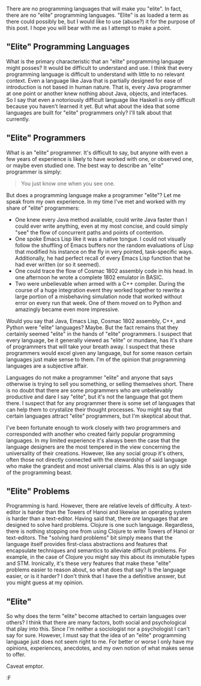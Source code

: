 There are no programming languages that will make you "elite".  In fact, there are no "elite" programming languages.  "Elite" is as loaded a term as there could possibly be, but I would like to use (abuse?) it for the purpose of this post.  I hope you will bear with me as I attempt to make a point.

## "Elite" Programming Languages

What is the primary characteristic that an "elite" programming language might posses?  It would be difficult to understand and use.  I think that every programming language is difficult to understand with little to no relevant context.  Even a language like Java that is partially designed for ease of introduction is not based in human nature.  That is, every Java programmer at one point or another knew nothing about Java, objects, and interfaces.  So I say that even a notoriously difficult language like Haskell is only difficult because you haven't learned it yet.  But what about the idea that some languages are built for "elite" programmers only?  I'll talk about that currently.

## "Elite" Programmers

What is an "elite" programmer.  It's difficult to say, but anyone with even a few years of experience is likely to have worked with one, or observed one, or maybe even studied one.  The best way to describe an "elite" programmer is simply:

> You just know one when you see one.

But does a programming language make a programmer "elite"?  Let me speak from my own experience.  In my time I've met and worked with my share of "elite" programmers:

* One knew every Java method available, could write Java faster than I could ever write anything, even at my most concise, and could simply "see" the flow of concurrent paths and points of contention.
* One spoke Emacs Lisp like it was a native tongue.  I could not visually follow the shuffling of Emacs buffers nor the random evaluations of Lisp that modified his instance on the fly in very pointed, task-specific ways.  Additionally, he had perfect recall of every Emacs Lisp function that he had ever written (or so it seemed).
* One could trace the flow of Cosmac 1802 assembly code in his head.  In one afternoon he wrote a complete 1802 emulator in BASIC.
* Two were unbelievable when armed with a C++ compiler.  During the course of a huge integration event they worked together to rewrite a large portion of a misbehaving simulation node that worked without error on every run that week.  One of them moved on to Python and amazingly became even more impressive.

Would you say that Java, Emacs Lisp, Cosmac 1802 assembly, C++, and Python were "elite" languages?  Maybe.  But the fact remains that they certainly seemed "elite" in the hands of "elite" programmers.  I suspect that every language, be it generally viewed as "elite" or mundane, has it's share of programmers that will take your breath away.  I suspect that these programmers would excel given any language, but for some reason certain languages just make sense to them.  I'm of the opinion that programming languages are a subjective affair.

Languages do not make a programmer "elite" and anyone that says otherwise is trying to sell you something, or selling themselves short.  There is no doubt that there are some programmers who are unbelievably productive and dare I say "elite", but it's not the language that got them there.  I suspect that for any programmer there is some set of languages that can help them to crystalize their thought processes.  You might say that certain languages attract "elite" programmers, but I'm skeptical about that.

I've been fortunate enough to work closely with two programmers and corresponded with another who created fairly popular programming languages.  In my limited experience it's always been the case that the language designers are the most tempered in the view concerning the universality of their creations.  However, like any social group it's others, often those not directly connected with the stewardship of said language who make the grandest and most universal claims.  Alas this is an ugly side of the programming beast.

## "Elite" Problems

Programming is hard.  However, there are relative levels of difficulty.  A text-editor is harder than the Towers of Hanoi and likewise an operating system is harder than a text-editor.  Having said that, there *are* languages that are designed to solve hard problems.  Clojure is one such language. Regardless, there is nothing stopping one from using Clojure to write Towers of Hanoi or text-editors.  The "solving hard problems" bit simply means that the language itself provides first-class abstractions and features that encapsulate techniques and semantics to alleviate difficult problems.  For example, in the case of Clojure you might say this about its immutable types and STM.  Ironically, it's these very features that make these "elite" problems easier to reason about, so what does that say?  Is the language easier, or is it harder?  I don't think that I have the a definitive answer, but you might guess at my opinion.

## "Elite"

So why does the term "elite" become attached to certain languages over others?  I think that there are many factors, both social and psychological that play into this.  Since I'm neither a sociologist nor a psychologist I can't say for sure.  However, I must say that the idea of an "elite" programming language just does not seem right to me.  For better or worse I only have my opinions, experiences,  anecdotes, and my own notion of what makes sense to offer.

Caveat emptor.

:F
